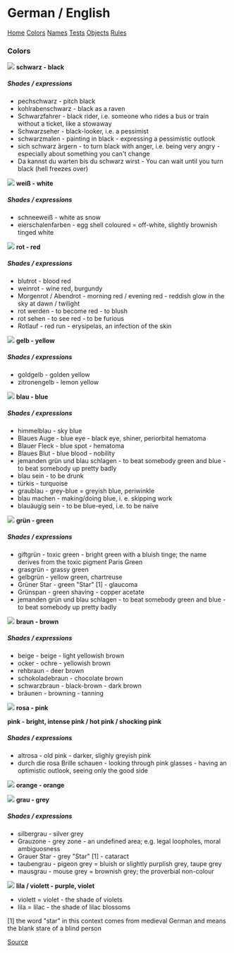 # German / English #

[Home](https://opticalraze.github.io/german/) [Colors](colors) [Names](names) [Tests](tests) [Objects](objects) [Rules](rules) 

### Colors

![](https://www.omniglot.com/images/bullets/bullet_black.gif) **schwarz - black**

##### Shades / expressions

* pechschwarz - pitch black
* kohlrabenschwarz - black as a raven
* Schwarzfahrer - black rider, i.e. someone who rides a bus or train without a ticket, like a stowaway
* Schwarzseher - black-looker, i.e. a pessimist
* schwarzmalen - painting in black - expressing a pessimistic outlook
* sich schwarz ärgern - to turn black with anger, i.e. being very angry - especially about something you can't change
* Da kannst du warten bis du schwarz wirst - You can wait until you turn black (hell freezes over)



![](https://www.omniglot.com/images/bullets/bullet_white.gif) **weiß - white**

##### Shades / expressions

* schneeweiß - white as snow
* eierschalenfarben - egg shell coloured = off-white, slightly brownish tinged white



![](https://www.omniglot.com/images/bullets/bullet_red.gif) **rot - red**

##### Shades / expressions

* blutrot - blood red
* weinrot - wine red, burgundy
* Morgenrot / Abendrot - morning red / evening red - reddish glow in the sky at dawn / twilight
* rot werden - to become red - to blush
* rot sehen - to see red - to be furious
* Rotlauf - red run - erysipelas, an infection of the skin



![](https://www.omniglot.com/images/bullets/bullet_yellow.gif) **gelb - yellow**

##### Shades / expressions

* goldgelb - golden yellow
* zitronengelb - lemon yellow



![](https://www.omniglot.com/images/bullets/bullet_blue.gif) **blau - blue**

##### Shades / expressions

* himmelblau - sky blue
* Blaues Auge - blue eye - black eye, shiner, periorbital hematoma
* Blauer Fleck - blue spot - hematoma
* Blaues Blut - blue blood - nobility
* jemanden grün und blau schlagen - to beat somebody green and blue - to beat somebody up pretty badly
* blau sein - to be drunk
* türkis - turquoise
* graublau - grey-blue = greyish blue, periwinkle
* blau machen - making/doing blue, i. e. skipping work
* blauäugig sein - to be blue-eyed, i.e. to be naïve



![](https://www.omniglot.com/images/bullets/bullet_green.gif) **grün - green**

##### Shades / expressions

* giftgrün - toxic green - bright green with a bluish tinge; the name derives from the toxic pigment Paris Green
* grasgrün - grassy green
* gelbgrün - yellow green, chartreuse
* Grüner Star - green "Star" [1] - glaucoma
* Grünspan - green shaving - copper acetate
* jemanden grün und blau schlagen - to beat somebody green and blue - to beat somebody up pretty badly



![](https://www.omniglot.com/images/bullets/bullet_brown.gif) **braun - brown**

##### Shades / expressions

* beige - beige - light yellowish brown
* ocker - ochre - yellowish brown
* rehbraun - deer brown
* schokoladebraun - chocolate brown
* schwarzbraun - black-brown - dark brown
* bräunen - browning - tanning



![](https://www.omniglot.com/images/bullets/bullet_pink.gif) **rosa - pink**

**pink - bright, intense pink / hot pink / shocking pink**

##### Shades / expressions

* altrosa - old pink - darker, slighly greyish pink
* durch die rosa Brille schauen - looking through pink glasses - having an optimistic outlook, seeing only the good side



![](https://www.omniglot.com/images/bullets/bullet_orange.gif) **orange - orange**

![](https://www.omniglot.com/images/bullets/bullet_grey.gif) **grau - grey**

##### Shades / expressions

- silbergrau - silver grey
- Grauzone - grey zone - an undefined area; e.g. legal loopholes, moral ambiguosness
- Grauer Star - grey "Star" [1] - cataract
- taubengrau - pigeon grey = bluish or slightly purplish grey, taupe grey
- mausgrau - mouse grey = brownish grey; the proverbial non-colour



![](https://www.omniglot.com/images/bullets/bullet_purple.gif) **lila / violett - purple, violet**

* violett = violet - the shade of violets
* lila = lilac - the shade of lilac blossoms



[1] the word "star" in this context comes from medieval German and means the blank stare of a blind person

[Source](https://www.omniglot.com/language/colours/german.php )